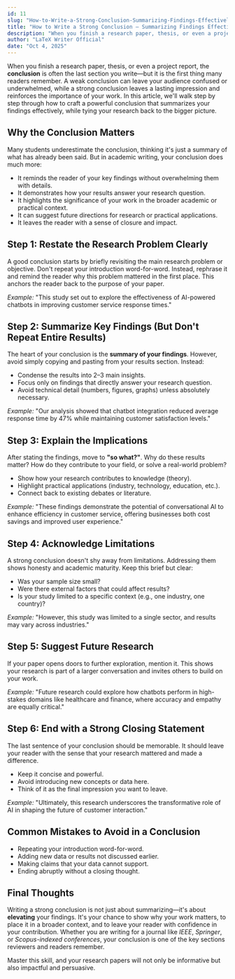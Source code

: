 ```yaml
---
id: 11
slug: "How-to-Write-a-Strong-Conclusion-Summarizing-Findings-Effectively"
title: "How to Write a Strong Conclusion – Summarizing Findings Effectively"
description: "When you finish a research paper, thesis, or even a project report, the conclusion is often the last section you write—but it is the first thing many readers remember. A weak conclusion can leave your audience confused or underwhelmed, while a strong conclusion leaves a lasting impression and reinforces the importance of your work. In this article, we'll walk step by step through how to craft a powerful conclusion that summarizes your findings effectively, while tying your research back to the bigger picture."
author: "LaTeX Writer Official"
date: "Oct 4, 2025"
---
```


When you finish a research paper, thesis, or even a project report, the **conclusion** is often the last section you write—but it is the first thing many readers remember. A weak conclusion can leave your audience confused or underwhelmed, while a strong conclusion leaves a lasting impression and reinforces the importance of your work. In this article, we'll walk step by step through how to craft a powerful conclusion that summarizes your findings effectively, while tying your research back to the bigger picture.

## Why the Conclusion Matters

Many students underestimate the conclusion, thinking it's just a summary of what has already been said. But in academic writing, your conclusion does much more:

- It reminds the reader of your key findings without overwhelming them with details.
- It demonstrates how your results answer your research question.
- It highlights the significance of your work in the broader academic or practical context.
- It can suggest future directions for research or practical applications.
- It leaves the reader with a sense of closure and impact.

## Step 1: Restate the Research Problem Clearly

A good conclusion starts by briefly revisiting the main research problem or objective. Don't repeat your introduction word-for-word. Instead, rephrase it and remind the reader why this problem mattered in the first place. This anchors the reader back to the purpose of your paper.

*Example:* "This study set out to explore the effectiveness of AI-powered chatbots in improving customer service response times."

## Step 2: Summarize Key Findings (But Don't Repeat Entire Results)

The heart of your conclusion is the **summary of your findings**. However, avoid simply copying and pasting from your results section. Instead:

- Condense the results into 2–3 main insights.
- Focus only on findings that directly answer your research question.
- Avoid technical detail (numbers, figures, graphs) unless absolutely necessary.

*Example:* "Our analysis showed that chatbot integration reduced average response time by 47% while maintaining customer satisfaction levels."

## Step 3: Explain the Implications

After stating the findings, move to **"so what?"**. Why do these results matter? How do they contribute to your field, or solve a real-world problem?

- Show how your research contributes to knowledge (theory).
- Highlight practical applications (industry, technology, education, etc.).
- Connect back to existing debates or literature.

*Example:* "These findings demonstrate the potential of conversational AI to enhance efficiency in customer service, offering businesses both cost savings and improved user experience."

## Step 4: Acknowledge Limitations

A strong conclusion doesn't shy away from limitations. Addressing them shows honesty and academic maturity. Keep this brief but clear:

- Was your sample size small?
- Were there external factors that could affect results?
- Is your study limited to a specific context (e.g., one industry, one country)?

*Example:* "However, this study was limited to a single sector, and results may vary across industries."

## Step 5: Suggest Future Research

If your paper opens doors to further exploration, mention it. This shows your research is part of a larger conversation and invites others to build on your work.

*Example:* "Future research could explore how chatbots perform in high-stakes domains like healthcare and finance, where accuracy and empathy are equally critical."

## Step 6: End with a Strong Closing Statement

The last sentence of your conclusion should be memorable. It should leave your reader with the sense that your research mattered and made a difference.

- Keep it concise and powerful.
- Avoid introducing new concepts or data here.
- Think of it as the final impression you want to leave.

*Example:* "Ultimately, this research underscores the transformative role of AI in shaping the future of customer interaction."

## Common Mistakes to Avoid in a Conclusion

- Repeating your introduction word-for-word.
- Adding new data or results not discussed earlier.
- Making claims that your data cannot support.
- Ending abruptly without a closing thought.

## Final Thoughts

Writing a strong conclusion is not just about summarizing—it's about **elevating** your findings. It's your chance to show why your work matters, to place it in a broader context, and to leave your reader with confidence in your contribution. Whether you are writing for a journal like *IEEE*, *Springer*, or *Scopus-indexed conferences*, your conclusion is one of the key sections reviewers and readers remember.

Master this skill, and your research papers will not only be informative but also impactful and persuasive.